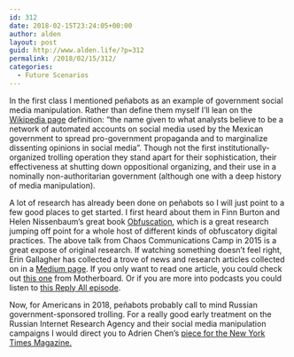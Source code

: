 ```yaml
---
id: 312
date: 2018-02-15T23:24:05+00:00
author: alden
layout: post
guid: http://www.alden.life/?p=312
permalink: /2018/02/15/312/
categories:
  - Future Scenarios
---
```

In the first class I mentioned peñabots as an example of government social media manipulation. Rather than define them myself I&#8217;ll lean on the [Wikipedia page](https://en.wikipedia.org/wiki/Pe%C3%B1abot) definition: &#8220;the name given to what analysts believe to be a network of automated accounts on social media used by the Mexican government to spread pro-government propaganda and to marginalize dissenting opinions in social media&#8221;. Though not the first institutionally-organized trolling operation they stand apart for their sophistication, their effectiveness at shutting down oppositional organizing, and their use in a nominally non-authoritarian government (although one with a deep history of media manipulation).



A lot of research has already been done on peñabots so I will just point to a few good places to get started. I first heard about them in Finn Burton and Helen Nissenbaum&#8217;s great book [Obfuscation](https://mitpress.mit.edu/books/obfuscation), which is a great research jumping off point for a whole host of different kinds of obfuscatory digital practices. The above talk from Chaos Communications Camp in 2015 is a great expose of original research. If watching something doesn&#8217;t feel right, Erin Gallagher has collected a trove of news and research articles collected on in a [Medium page](https://medium.com/@erin_gallagher/news-articles-about-bots-trolls-in-mexican-networks-7b1e551ef4a6). If you only want to read one article, you could check out [this one](https://motherboard.vice.com/en_us/article/z4maww/how-mexican-twitter-bots-shut-down-dissent) from Motherboard. Or if you are more into podcasts you could listen to [this Reply All episode](https://www.gimletmedia.com/reply-all/112-the-prophet).

Now, for Americans in 2018, peñabots probably call to mind Russian government-sponsored trolling. For a really good early treatment on the Russian Internet Research Agency and their social media manipulation campaigns I would direct you to Adrien Chen&#8217;s [piece for the New York Times Magazine.](https://www.nytimes.com/2015/06/07/magazine/the-agency.html)